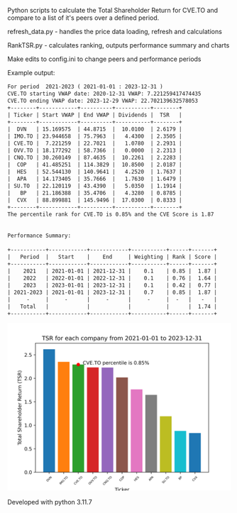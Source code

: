 Python scripts to calculate the Total Shareholder Return for CVE.TO and compare to 
a list of it's peers over a defined period.

refresh_data.py - handles the price data loading, refresh and calculations

RankTSR.py - calculates ranking, outputs performance summary and charts 

Make edits to config.ini to change peers and performance periods

Example output:

    For period  2021-2023 ( 2021-01-01 : 2023-12-31 )
    CVE.TO starting VWAP date: 2020-12-31 VWAP: 7.221259417474435
    CVE.TO ending VWAP date: 2023-12-29 VWAP: 22.702139632578053
    +--------+------------+----------+-----------+--------+
    | Ticker | Start VWAP | End VWAP | Dividends |  TSR   |
    +--------+------------+----------+-----------+--------+
    |  DVN   | 15.169575  | 44.8715  |  10.0100  | 2.6179 |
    | IMO.TO | 23.944658  | 75.7963  |   4.4300  | 2.3505 |
    | CVE.TO |  7.221259  | 22.7021  |   1.0780  | 2.2931 |
    | OVV.TO | 18.177292  | 58.7366  |   0.0000  | 2.2313 |
    | CNQ.TO | 30.260149  | 87.4635  |  10.2261  | 2.2283 |
    |  COP   | 41.485251  | 114.3829 |  10.8500  | 2.0187 |
    |  HES   | 52.544130  | 140.9641 |   4.2520  | 1.7637 |
    |  APA   | 14.173405  | 35.7666  |   1.7630  | 1.6479 |
    | SU.TO  | 22.120119  | 43.4390  |   5.0350  | 1.1914 |
    |   BP   | 21.186388  | 35.4706  |   4.3280  | 0.8785 |
    |  CVX   | 88.899881  | 145.9496 |  17.0300  | 0.8333 |
    +--------+------------+----------+-----------+--------+
    The percentile rank for CVE.TO is 0.85% and the CVE Score is 1.87 


    Performance Summary:

    +-----------+------------+------------+-----------+------+-------+
    |   Period  |   Start    |    End     | Weighting | Rank | Score |
    +-----------+------------+------------+-----------+------+-------+
    |    2021   | 2021-01-01 | 2021-12-31 |    0.1    | 0.85 |  1.87 |
    |    2022   | 2022-01-01 | 2022-12-31 |    0.1    | 0.76 |  1.64 |
    |    2023   | 2023-01-01 | 2023-12-31 |    0.1    | 0.42 |  0.77 |
    | 2021-2023 | 2021-01-01 | 2023-12-31 |    0.7    | 0.85 |  1.87 |
    |     -     |     -      |     -      |     -     |  -   |   -   |
    |   Total   |            |            |           |      |  1.74 |
    +-----------+------------+------------+-----------+------+-------+

![example chart](https://raw.githubusercontent.com/mrd0n/RankTSR/main/charts/tsr_chart_2021-All%20years.png "2021-2023 example")

Developed with python 3.11.7